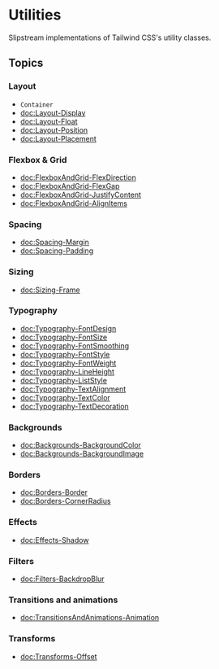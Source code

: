 # Utilities

Slipstream implementations of Tailwind CSS's utility classes.

## Topics

### Layout

- ``Container``
- <doc:Layout-Display>
- <doc:Layout-Float>
- <doc:Layout-Position>
- <doc:Layout-Placement>

### Flexbox & Grid

- <doc:FlexboxAndGrid-FlexDirection>
- <doc:FlexboxAndGrid-FlexGap>
- <doc:FlexboxAndGrid-JustifyContent>
- <doc:FlexboxAndGrid-AlignItems>

### Spacing

- <doc:Spacing-Margin>
- <doc:Spacing-Padding>

### Sizing

- <doc:Sizing-Frame>

### Typography

- <doc:Typography-FontDesign>
- <doc:Typography-FontSize>
- <doc:Typography-FontSmoothing>
- <doc:Typography-FontStyle>
- <doc:Typography-FontWeight>
- <doc:Typography-LineHeight>
- <doc:Typography-ListStyle>
- <doc:Typography-TextAlignment>
- <doc:Typography-TextColor>
- <doc:Typography-TextDecoration>

### Backgrounds

- <doc:Backgrounds-BackgroundColor>
- <doc:Backgrounds-BackgroundImage>

### Borders

- <doc:Borders-Border>
- <doc:Borders-CornerRadius>

### Effects

- <doc:Effects-Shadow>

### Filters

- <doc:Filters-BackdropBlur>

### Transitions and animations

- <doc:TransitionsAndAnimations-Animation>

### Transforms

- <doc:Transforms-Offset>
